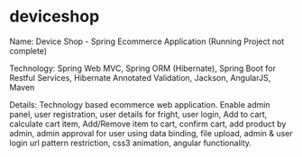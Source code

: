 # deviceshop


Name: 
Device Shop - Spring Ecommerce Application (Running Project not complete)

Technology: 
Spring Web MVC, Spring ORM (Hibernate), Spring Boot for Restful Services, Hibernate Annotated Validation, Jackson, AngularJS, Maven 

Details: 
Technology based ecommerce web application. Enable admin panel, user registration, user details for fright, user login, Add to cart, calculate cart item, Add/Remove item to cart, confirm cart, add product by admin, admin approval for user using data binding, file upload, admin & user login url pattern restriction, css3 animation, angular functionality.  
